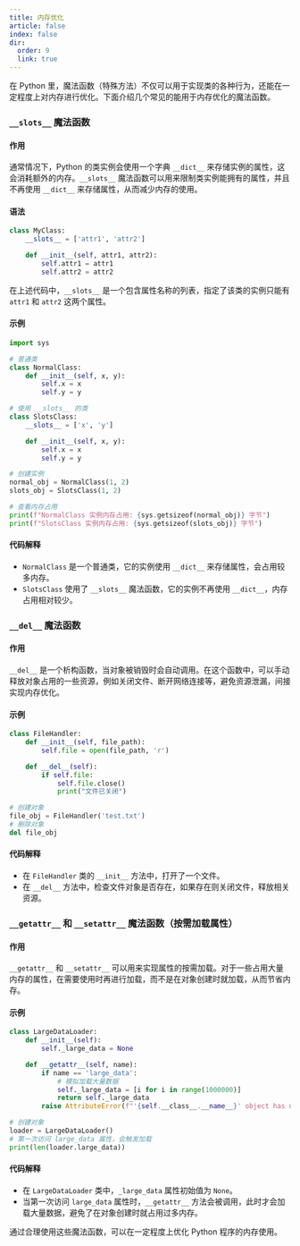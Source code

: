 ```yaml
---
title: 内存优化
article: false
index: false
dir:
  order: 9
  link: true
---
```


在 Python 里，魔法函数（特殊方法）不仅可以用于实现类的各种行为，还能在一定程度上对内存进行优化。下面介绍几个常见的能用于内存优化的魔法函数。

### `__slots__` 魔法函数

#### 作用
通常情况下，Python 的类实例会使用一个字典 `__dict__` 来存储实例的属性，这会消耗额外的内存。`__slots__` 魔法函数可以用来限制类实例能拥有的属性，并且不再使用 `__dict__` 来存储属性，从而减少内存的使用。

#### 语法
```python
class MyClass:
    __slots__ = ['attr1', 'attr2']

    def __init__(self, attr1, attr2):
        self.attr1 = attr1
        self.attr2 = attr2
```
在上述代码中，`__slots__` 是一个包含属性名称的列表，指定了该类的实例只能有 `attr1` 和 `attr2` 这两个属性。

#### 示例
```python
import sys

# 普通类
class NormalClass:
    def __init__(self, x, y):
        self.x = x
        self.y = y

# 使用 __slots__ 的类
class SlotsClass:
    __slots__ = ['x', 'y']

    def __init__(self, x, y):
        self.x = x
        self.y = y

# 创建实例
normal_obj = NormalClass(1, 2)
slots_obj = SlotsClass(1, 2)

# 查看内存占用
print(f"NormalClass 实例内存占用: {sys.getsizeof(normal_obj)} 字节")
print(f"SlotsClass 实例内存占用: {sys.getsizeof(slots_obj)} 字节")
```
#### 代码解释
- `NormalClass` 是一个普通类，它的实例使用 `__dict__` 来存储属性，会占用较多内存。
- `SlotsClass` 使用了 `__slots__` 魔法函数，它的实例不再使用 `__dict__`，内存占用相对较少。

### `__del__` 魔法函数

#### 作用
`__del__` 是一个析构函数，当对象被销毁时会自动调用。在这个函数中，可以手动释放对象占用的一些资源，例如关闭文件、断开网络连接等，避免资源泄漏，间接实现内存优化。

#### 示例
```python
class FileHandler:
    def __init__(self, file_path):
        self.file = open(file_path, 'r')

    def __del__(self):
        if self.file:
            self.file.close()
            print("文件已关闭")

# 创建对象
file_obj = FileHandler('test.txt')
# 删除对象
del file_obj
```
#### 代码解释
- 在 `FileHandler` 类的 `__init__` 方法中，打开了一个文件。
- 在 `__del__` 方法中，检查文件对象是否存在，如果存在则关闭文件，释放相关资源。

### `__getattr__` 和 `__setattr__` 魔法函数（按需加载属性）

#### 作用
`__getattr__` 和 `__setattr__` 可以用来实现属性的按需加载。对于一些占用大量内存的属性，在需要使用时再进行加载，而不是在对象创建时就加载，从而节省内存。

#### 示例
```python
class LargeDataLoader:
    def __init__(self):
        self._large_data = None

    def __getattr__(self, name):
        if name == 'large_data':
            # 模拟加载大量数据
            self._large_data = [i for i in range(1000000)]
            return self._large_data
        raise AttributeError(f"'{self.__class__.__name__}' object has no attribute '{name}'")

# 创建对象
loader = LargeDataLoader()
# 第一次访问 large_data 属性，会触发加载
print(len(loader.large_data))
```
#### 代码解释
- 在 `LargeDataLoader` 类中，`_large_data` 属性初始值为 `None`。
- 当第一次访问 `large_data` 属性时，`__getattr__` 方法会被调用，此时才会加载大量数据，避免了在对象创建时就占用过多内存。

通过合理使用这些魔法函数，可以在一定程度上优化 Python 程序的内存使用。 